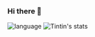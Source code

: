 ### Hi there 👋

<!--
**TintinYuan/TintinYuan** is a ✨ _special_ ✨ repository because its `README.md` (this file) appears on your GitHub profile.

Here are some ideas to get you started:

- 🔭 I’m GeniusTintin
- 🌱 I’m currently learning nuclear
- 🤔 I’m looking for help with anything
- 💬 Ask me about Any question
- 📫 How to reach me: github.com/GeniusTintin
- 😄 Pronouns: 
- ⚡ Fun fact: Hiahia
-->
![language](https://github-readme-stats-89dq8p8qw.vercel.app/api/top-langs/?username=TintinYuan&hide=html)
![Tintin's stats](https://github-readme-stats-89dq8p8qw.vercel.app/api?username=TintinYuan&show_icons=true&count_private=true&line_height=33.7)
